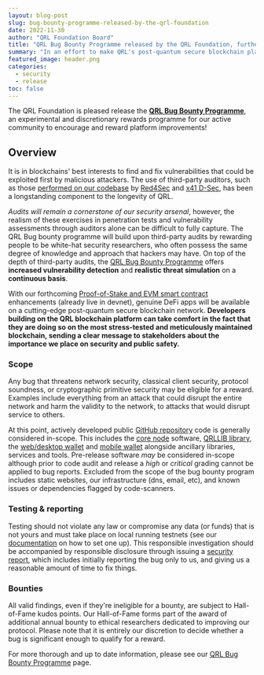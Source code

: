 ```yaml
---
layout: blog-post
slug: bug-bounty-programme-released-by-the-qrl-foundation
date: 2022-11-30
author: "QRL Foundation Board"
title: "QRL Bug Bounty Programme released by the QRL Foundation, further securing the future of blockchains"
summary: "In an effort to make QRL's post-quantum secure blockchain platform even more bulletproof, the QRL Foundation is pleased to establish the QRL Bug Bounty Programme"
featured_image: header.png
categories:
  - security
  - release
toc: false
---
```


The QRL Foundation is pleased release the [**QRL Bug Bounty Programme**](/bug-bounty/), an experimental and discretionary rewards programme for our active community to encourage and reward platform improvements!

## Overview

It is in blockchains' best interests to find and fix vulnerabilities that could be exploited first by malicious attackers. The use of third-party auditors, such as those [performed on our codebase](https://github.com/theQRL/audits) by [Red4Sec](https://red4sec.com/en) and [x41 D-Sec](https://x41-dsec.de/), has been a longstanding component to the longevity of QRL. 

*Audits will remain a cornerstone of our security arsenal*, however, the realism of these exercises in penetration tests and vulnerability assessments through auditors alone can be difficult to fully capture. The QRL Bug bounty programme will build upon third-party audits by rewarding people to be white-hat security researchers, who often possess the same degree of knowledge and approach that hackers may have. On top of the depth of third-party audits, the [QRL Bug Bounty Programme](/bug-bounty/) offers **increased vulnerability detection** and **realistic threat simulation** on a **continuous basis**.

With our forthcoming [Proof-of-Stake and EVM smart contract](/blog/zond-public-devnet-release/) enhancements (already live in devnet), genuine DeFi apps will be available on a cutting-edge post-quantum secure blockchain network. **Developers building on the QRL blockchain platform can take comfort in the fact that they are doing so on the most stress-tested and meticulously maintained blockchain, sending a clear message to stakeholders about the importance we place on security and public safety.**

### Scope 

Any bug that threatens network security, classical client security, protocol soundness, or cryptographic primitive security may be eligible for a reward.  Examples include everything from an attack that could disrupt the entire network and harm the validity to the network, to attacks that would disrupt service to others.

At this point, actively developed public [GitHub repository](https://github.com/theQRL/repositories) code is generally considered in-scope. This includes the [core node](https://github.com/theQRL/QRL) software, [QRLLIB library](https://github.com/theQRL/qrllib), the [web/desktop wallet](https://github.com/theQRL/qrl-wallet) and [mobile wallet](https://github.com/theQRL/mobile-wallet) alongside ancillary libraries, services and tools. Pre-release software *may* be considered in-scope although prior to code audit and release a *high* or *critical* grading cannot be applied to bug reports. Excluded from the scope of the bug bounty program includes static websites, our infrastructure (dns, email, etc), and known issues or dependencies flagged by code-scanners.

### Testing & reporting

Testing should not violate any law or compromise any data (or funds) that is not yours and must take place on local running testnets (see our [documentation](https://docs.theqrl.org/) on how to set one up). This responsible investigation should be accompanied by responsible disclosure through issuing a [security report](/security-report/), which includes initially reporting the bug only to us, and giving us a reasonable amount of time to fix things.

### Bounties

All valid findings, even if they're ineligible for a bounty, are subject to Hall-of-Fame kudos points. Our Hall-of-Fame forms part of the award of additional annual bounty to ethical researchers dedicated to improving our protocol. Please note that it is entirely our discretion to decide whether a bug is significant enough to qualify for a reward.

For more thorough and up to date information, please see our [QRL Bug Bounty Programme](/bug-bounty/) page.